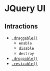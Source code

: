 # JQuery UI
## Intractions
- [`.draggable()`](drag.html)
    - `enable`
    - `disable`
    - `destroy`
- [`.droppable()`](drop.html)
- [`.resizable()`](resize.html)